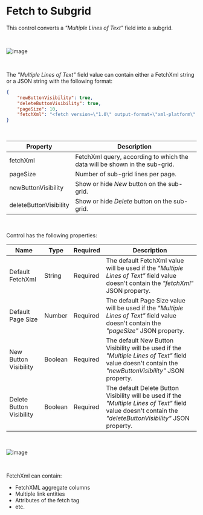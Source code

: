 # Fetch to Subgrid

This control converts a _"Multiple Lines of Text"_ field into a subgrid.

<br>

![image](https://user-images.githubusercontent.com/60586462/233377327-4e43c785-96fa-4845-8308-d523ce457f58.png)

<br>

The _"Multiple Lines of Text"_ field value can contain either a FetchXml string or a JSON string with the following format:

```json
{
    "newButtonVisibility": true,
    "deleteButtonVisibility": true,
    "pageSize": 10,
    "fetchXml": "<fetch version=\"1.0\" output-format=\"xml-platform\" mapping=\"logical\" distinct=\"false\">\n  <entity name=\"bvr_testcase\">\n    <attribute name=\"bvr_name\" />\n    <attribute name=\"bvr_slot_title\" />\n    <attribute name=\"bvr_os_status\" />\n    <attribute name=\"createdon\" />\n    <attribute name=\"statuscode\" />\n    <attribute name=\"statecode\" />\n    <attribute name=\"ownerid\" />\n    <filter type=\"and\">\n      <condition attribute=\"bvr_os_status\" operator=\"eq\" value=\"551800000\" />\n    </filter>\n  </entity>\n</fetch>"
}
```

<br>

| Property | Description |
| ------------- | ------------- |
| fetchXml | FetchXml query, according to which the data will be shown in the sub-grid. |
| pageSize | Number of sub-grid lines per page. |
| newButtonVisibility | Show or hide _New_ button on the sub-grid. |
| deleteButtonVisibility | Show or hide _Delete_ button on the sub-grid. |

<br>

Control has the following properties:

| Name | Type | Required | Description |
| ------------- | ------------- | ------------- | ------------- |
| Default FetchXml | String | Required | The default FetchXml value will be used if the _"Multiple Lines of Text"_ field value doesn't contain the _"fetchXml"_ JSON property. |
| Default Page Size | Number | Required | The default Page Size value will be used if the _"Multiple Lines of Text"_ field value doesn't contain the _"pageSize"_ JSON property. |
| New Button Visibility | Boolean | Required | The default New Button Visibility will be used if the _"Multiple Lines of Text"_ field value doesn't contain the _"newButtonVisibility"_ JSON property. |
| Delete Button Visibility | Boolean | Required | The default Delete Button Visibility will be used if the _"Multiple Lines of Text"_ field value doesn't contain the _"deleteButtonVisibility"_ JSON property. |

<br>

![image](https://user-images.githubusercontent.com/60586462/233362848-3acb9a0f-9478-4e54-8763-c84b98e93aa9.png)

<br>

FetchXml can contain:
* FetchXML aggregate columns
* Multiple link entities
* Attributes of the fetch tag
* etc.
